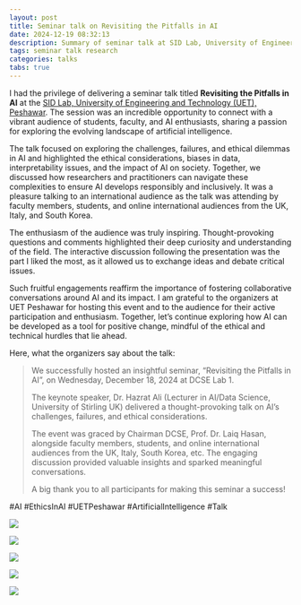 ```yaml
---
layout: post
title: Seminar talk on Revisiting the Pitfalls in AI
date: 2024-12-19 08:32:13
description: Summary of seminar talk at SID Lab, University of Engineering and Technology Peshawar
tags: seminar talk research
categories: talks
tabs: true
---
```


I had the privilege of delivering a seminar talk titled **Revisiting the Pitfalls in AI** at the [SID Lab, University of Engineering and Technology (UET), Peshawar](https://www.linkedin.com/company/sidlabuet/). The session was an incredible opportunity to connect with a vibrant audience of students, faculty, and AI enthusiasts, sharing a passion for exploring the evolving landscape of artificial intelligence.

The talk focused on exploring the challenges, failures, and ethical dilemmas in AI and highlighted the ethical considerations, biases in data, interpretability issues, and the impact of AI on society. Together, we discussed how researchers and practitioners can navigate these complexities to ensure AI develops responsibly and inclusively. It was a pleasure talking to an international audience as the talk was attending by faculty members, students, and online international audiences from the UK, Italy, and South Korea.

The enthusiasm of the audience was truly inspiring. Thought-provoking questions and comments highlighted their deep curiosity and understanding of the field. The interactive discussion following the presentation was the part I liked the most, as it allowed us to exchange ideas and debate critical issues.

Such fruitful engagements reaffirm the importance of fostering collaborative conversations around AI and its impact. I am grateful to the organizers at UET Peshawar for hosting this event and to the audience for their active participation and enthusiasm. Together, let’s continue exploring how AI can be developed as a tool for positive change, mindful of the ethical and technical hurdles that lie ahead.

Here, what the organizers say about the talk:

> We successfully hosted an insightful seminar, “Revisiting the Pitfalls in AI”, on Wednesday, December 18, 2024 at DCSE Lab 1.
>
> The keynote speaker, Dr. Hazrat Ali (Lecturer in AI/Data Science, University of Stirling UK) delivered a thought-provoking talk on AI’s challenges, failures, and ethical considerations.
>
> The event was graced by Chairman DCSE, Prof. Dr. Laiq Hasan, alongside faculty members, students, and online international audiences from the UK, Italy, South Korea, etc. The engaging discussion provided valuable insights and sparked meaningful conversations.
> 
> A big thank you to all participants for making this seminar a success!

#AI #EthicsInAI #UETPeshawar #ArtificialIntelligence #Talk

![](https://hazratali.github.io/assets/img/img_seminar_uet_1.jpg)

![](https://hazratali.github.io/assets/img/img_seminar_uet_2.jpg)

![](https://hazratali.github.io/assets/img/img_seminar_uet_3.jpg)

![](https://hazratali.github.io/assets/img/img_seminar_uet_4.png)

![](https://hazratali.github.io/assets/img/img_seminar_uet_5.png)





